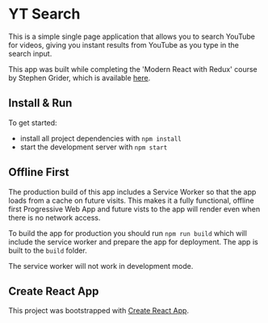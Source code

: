 # YT Search

This is a simple single page application that allows you to search YouTube for videos, giving you instant results from YouTube as you type in the search input.

This app was built while completing the 'Modern React with Redux' course by Stephen Grider, which is available [here](https://www.udemy.com/react-redux/).

## Install & Run

To get started:
* install all project dependencies with `npm install`
* start the development server with `npm start`

## Offline First

The production build of this app includes a Service Worker so that the app loads from a cache on future visits. This makes it a fully functional, offline first Progressive Web App and future vists to the app will render even when there is no network access.

To build the app for production you should run `npm run build` which will include the service worker and prepare the app for deployment. The app is built to the `build` folder.

The service worker will not work in development mode.

## Create React App

This project was bootstrapped with [Create React App](https://github.com/facebookincubator/create-react-app).
